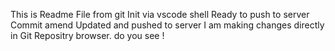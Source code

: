 This is Readme File from git Init via vscode shell
Ready to push to server
Commit amend
Updated and pushed to server
I am making changes directly in Git Repositry browser. do you see !
